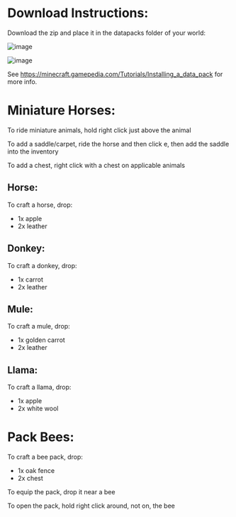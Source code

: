 # Download Instructions:
Download the zip and place it in the datapacks folder of your world:

![image](https://user-images.githubusercontent.com/57854057/70820684-e27b6f80-1d9e-11ea-981d-b82839f90071.png)

![image](https://user-images.githubusercontent.com/57854057/70820822-2c645580-1d9f-11ea-8afa-58c36854984e.png)

See https://minecraft.gamepedia.com/Tutorials/Installing_a_data_pack for more info.


# Miniature Horses:
To ride miniature animals, hold right click just above the animal
  
To add a saddle/carpet, ride the horse and then click e, then add the saddle into the inventory

To add a chest, right click with a chest on applicable animals

## Horse:
To craft a horse, drop:
  * 1x apple
  * 2x leather
  
## Donkey:
To craft a donkey, drop:
  * 1x carrot
  * 2x leather
  
## Mule:
To craft a mule, drop:
  * 1x golden carrot
  * 2x leather

## Llama:
To craft a llama, drop:
  * 1x apple
  * 2x white wool
  
# Pack Bees:
To craft a bee pack, drop:
  * 1x oak fence
  * 2x chest
  
To equip the pack, drop it near a bee

To open the pack, hold right click around, not on, the bee
